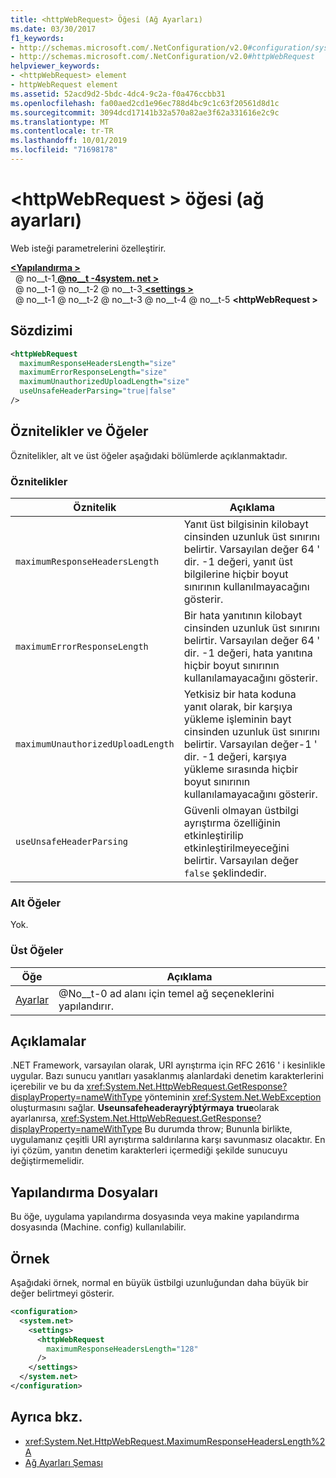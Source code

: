 ```yaml
---
title: <httpWebRequest> Öğesi (Ağ Ayarları)
ms.date: 03/30/2017
f1_keywords:
- http://schemas.microsoft.com/.NetConfiguration/v2.0#configuration/system.net/settings/httpWebRequest
- http://schemas.microsoft.com/.NetConfiguration/v2.0#httpWebRequest
helpviewer_keywords:
- <httpWebRequest> element
- httpWebRequest element
ms.assetid: 52acd9d2-5bdc-4dc4-9c2a-f0a476ccbb31
ms.openlocfilehash: fa00aed2cd1e96ec788d4bc9c1c63f20561d8d1c
ms.sourcegitcommit: 3094dcd17141b32a570a82ae3f62a331616e2c9c
ms.translationtype: MT
ms.contentlocale: tr-TR
ms.lasthandoff: 10/01/2019
ms.locfileid: "71698178"
---
```

# <a name="httpwebrequest-element-network-settings"></a>\<httpWebRequest > öğesi (ağ ayarları)
Web isteği parametrelerini özelleştirir.  
  
[ **\<Yapılandırma >** ](../configuration-element.md)  
&nbsp; @ no__t-1[ **@no__t -4system. net >** ](system-net-element-network-settings.md)  
&nbsp; @ no__t-1 @ no__t-2 @ no__t-3[ **\<settings >** ](settings-element-network-settings.md)  
&nbsp; @ no__t-1 @ no__t-2 @ no__t-3 @ no__t-4 @ no__t-5 **\<httpWebRequest >**  
  
## <a name="syntax"></a>Sözdizimi  
  
```xml  
<httpWebRequest  
  maximumResponseHeadersLength="size"  
  maximumErrorResponseLength="size"  
  maximumUnauthorizedUploadLength="size"  
  useUnsafeHeaderParsing="true|false"  
/>  
```  
  
## <a name="attributes-and-elements"></a>Öznitelikler ve Öğeler  
 Öznitelikler, alt ve üst öğeler aşağıdaki bölümlerde açıklanmaktadır.  
  
### <a name="attributes"></a>Öznitelikler  
  
|**Öznitelik**|**Açıklama**|  
|-------------------|---------------------|  
|`maximumResponseHeadersLength`|Yanıt üst bilgisinin kilobayt cinsinden uzunluk üst sınırını belirtir. Varsayılan değer 64 ' dir. -1 değeri, yanıt üst bilgilerine hiçbir boyut sınırının kullanılmayacağını gösterir.|  
|`maximumErrorResponseLength`|Bir hata yanıtının kilobayt cinsinden uzunluk üst sınırını belirtir. Varsayılan değer 64 ' dir. -1 değeri, hata yanıtına hiçbir boyut sınırının kullanılamayacağını gösterir.|  
|`maximumUnauthorizedUploadLength`|Yetkisiz bir hata koduna yanıt olarak, bir karşıya yükleme işleminin bayt cinsinden uzunluk üst sınırını belirtir. Varsayılan değer-1 ' dir. -1 değeri, karşıya yükleme sırasında hiçbir boyut sınırının kullanılamayacağını gösterir.|  
|`useUnsafeHeaderParsing`|Güvenli olmayan üstbilgi ayrıştırma özelliğinin etkinleştirilip etkinleştirilmeyeceğini belirtir. Varsayılan değer `false` şeklindedir.|  
  
### <a name="child-elements"></a>Alt Öğeler  
 Yok.  
  
### <a name="parent-elements"></a>Üst Öğeler  
  
|**Öğe**|**Açıklama**|  
|-----------------|---------------------|  
|[Ayarlar](settings-element-network-settings.md)|@No__t-0 ad alanı için temel ağ seçeneklerini yapılandırır.|  
  
## <a name="remarks"></a>Açıklamalar  
 .NET Framework, varsayılan olarak, URI ayrıştırma için RFC 2616 ' i kesinlikle uygular. Bazı sunucu yanıtları yasaklanmış alanlardaki denetim karakterlerini içerebilir ve bu da <xref:System.Net.HttpWebRequest.GetResponse?displayProperty=nameWithType> yönteminin <xref:System.Net.WebException> oluşturmasını sağlar. **Useunsafeheaderayrýþtýrmaya** **true**olarak ayarlanırsa, <xref:System.Net.HttpWebRequest.GetResponse?displayProperty=nameWithType> Bu durumda throw; Bununla birlikte, uygulamanız çeşitli URI ayrıştırma saldırılarına karşı savunmasız olacaktır. En iyi çözüm, yanıtın denetim karakterleri içermediği şekilde sunucuyu değiştirmemelidir.  
  
## <a name="configuration-files"></a>Yapılandırma Dosyaları  
 Bu öğe, uygulama yapılandırma dosyasında veya makine yapılandırma dosyasında (Machine. config) kullanılabilir.  
  
## <a name="example"></a>Örnek  
 Aşağıdaki örnek, normal en büyük üstbilgi uzunluğundan daha büyük bir değer belirtmeyi gösterir.  
  
```xml  
<configuration>  
  <system.net>  
    <settings>  
      <httpWebRequest  
        maximumResponseHeadersLength="128"  
      />  
    </settings>  
  </system.net>  
</configuration>  
```  
  
## <a name="see-also"></a>Ayrıca bkz.

- <xref:System.Net.HttpWebRequest.MaximumResponseHeadersLength%2A>
- [Ağ Ayarları Şeması](index.md)
